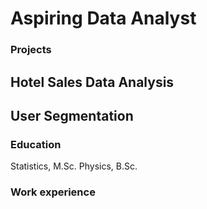 # Aspiring Data Analyst

### Projects
Hotel Sales Data Analysis
-
User Segmentation
- 

### Education
Statistics, M.Sc.
Physics, B.Sc.

### Work experience
